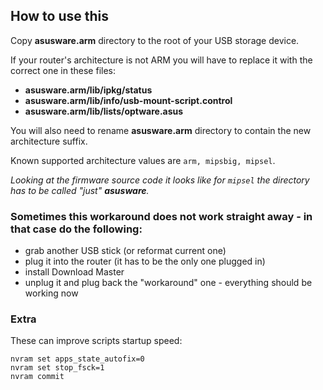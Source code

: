 ## How to use this

Copy **asusware.arm** directory to the root of your USB storage device.

If your router's architecture is not ARM you will have to replace it with the correct one in these files:
- **asusware.arm/lib/ipkg/status**
- **asusware.arm/lib/info/usb-mount-script.control**
- **asusware.arm/lib/lists/optware.asus**

You will also need to rename **asusware.arm** directory to contain the new architecture suffix.

Known supported architecture values are `arm, mipsbig, mipsel`.

_Looking at the firmware source code it looks like for `mipsel` the directory has to be called "just" **asusware**._

### Sometimes this workaround does not work straight away - in that case do the following:
- grab another USB stick (or reformat current one)
- plug it into the router (it has to be the only one plugged in)
- install Download Master 
- unplug it and plug back the "workaround" one - everything should be working now

### Extra

These can improve scripts startup speed:
```
nvram set apps_state_autofix=0
nvram set stop_fsck=1
nvram commit
```
